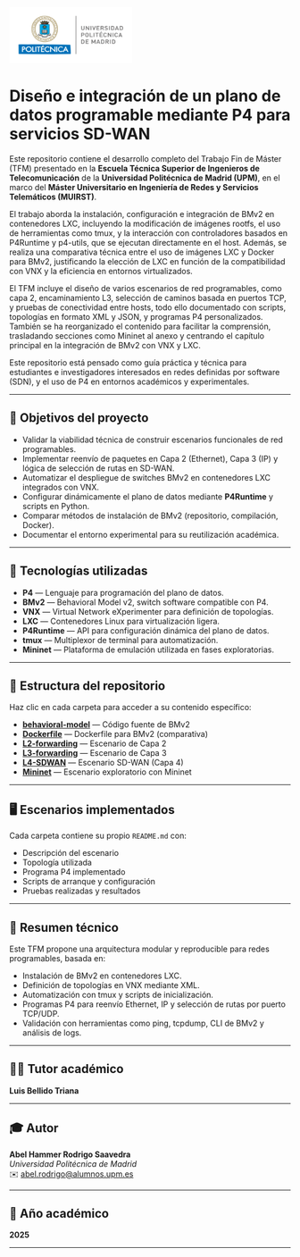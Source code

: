 
<p align="left">
  <img src="imagenes/LogoUPM.png"  width="220" height="100"
</p>


# Diseño e integración de un plano de datos programable mediante P4 para servicios SD-WAN

Este repositorio contiene el desarrollo completo del Trabajo Fin de Máster (TFM) presentado en la **Escuela Técnica Superior de Ingenieros de Telecomunicación** de la **Universidad Politécnica de Madrid (UPM)**, en el marco del **Máster Universitario en Ingeniería de Redes y Servicios Telemáticos (MUIRST)**.

El trabajo aborda la instalación, configuración e integración de BMv2 en contenedores LXC, incluyendo la modificación de imágenes rootfs, el uso de herramientas como tmux, y la interacción con controladores basados en P4Runtime y p4-utils, que se ejecutan directamente en el host. Además, se realiza una comparativa técnica entre el uso de imágenes LXC y Docker para BMv2, justificando la elección de LXC en función de la compatibilidad con VNX y la eficiencia en entornos virtualizados.

El TFM incluye el diseño de varios escenarios de red programables, como capa 2, encaminamiento L3, selección de caminos basada en puertos TCP, y pruebas de conectividad entre hosts, todo ello documentado con scripts, topologías en formato XML y JSON, y programas P4 personalizados. También se ha reorganizado el contenido para facilitar la comprensión, trasladando secciones como Mininet al anexo y centrando el capítulo principal en la integración de BMv2 con VNX y LXC.

Este repositorio está pensado como guía práctica y técnica para estudiantes e investigadores interesados en redes definidas por software (SDN), y el uso de P4 en entornos académicos y experimentales.



---

## 🎯 Objetivos del proyecto

- Validar la viabilidad técnica de construir escenarios funcionales de red programables.
- Implementar reenvío de paquetes en Capa 2 (Ethernet), Capa 3 (IP) y lógica de selección de rutas en SD-WAN.
- Automatizar el despliegue de switches BMv2 en contenedores LXC integrados con VNX.
- Configurar dinámicamente el plano de datos mediante **P4Runtime** y scripts en Python.
- Comparar métodos de instalación de BMv2 (repositorio, compilación, Docker).
- Documentar el entorno experimental para su reutilización académica.

---

## 🧰 Tecnologías utilizadas

- **P4** — Lenguaje para programación del plano de datos.
- **BMv2** — Behavioral Model v2, switch software compatible con P4.
- **VNX** — Virtual Network eXperimenter para definición de topologías.
- **LXC** — Contenedores Linux para virtualización ligera.
- **P4Runtime** — API para configuración dinámica del plano de datos.
- **tmux** — Multiplexor de terminal para automatización.
- **Mininet** — Plataforma de emulación utilizada en fases exploratorias.

---

## 📁 Estructura del repositorio

Haz clic en cada carpeta para acceder a su contenido específico:

- [**behavioral-model**](behavioral-model) — Código fuente de BMv2
- [**Dockerfile**](Dockerfile-P4-BMv2) — Dockerfile para BMv2 (comparativa)
- [**L2-forwarding**](L2-forwarding) — Escenario de Capa 2
- [**L3-forwarding**](L3-forwarding) — Escenario de Capa 3
- [**L4-SDWAN**](L4-SDWAN) — Escenario SD-WAN (Capa 4)
- [**Mininet**](Mininet) — Escenario exploratorio con Mininet


---

## 🖥️ Escenarios implementados

Cada carpeta contiene su propio `README.md` con:

- Descripción del escenario
- Topología utilizada
- Programa P4 implementado
- Scripts de arranque y configuración
- Pruebas realizadas y resultados

---

## 📄 Resumen técnico

Este TFM propone una arquitectura modular y reproducible para redes programables, basada en:

- Instalación de BMv2 en contenedores LXC.
- Definición de topologías en VNX mediante XML.
- Automatización con tmux y scripts de inicialización.
- Programas P4 para reenvío Ethernet, IP y selección de rutas por puerto TCP/UDP.
- Validación con herramientas como ping, tcpdump, CLI de BMv2 y análisis de logs.

---




## 👨‍🏫 Tutor académico

**Luis Bellido Triana**

---



## 🎓 Autor

**Abel Hammer Rodrigo Saavedra**  
*Universidad Politécnica de Madrid*  
✉️ [abel.rodrigo@alumnos.upm.es](mailto:abel.rodrigo@alumnos.upm.es)


---


## 📅 Año académico

**2025**

---
